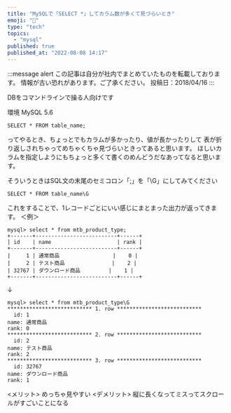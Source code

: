 ```yaml
---
title: "MySQLで「SELECT *」してカラム数が多くて見づらいとき"
emoji: "🚀"
type: "tech"
topics:
  - "mysql"
published: true
published_at: "2022-08-08 14:17"
---
```


:::message alert
この記事は自分が社内でまとめていたものを転載しております。
情報が古い恐れがあります。ご了承ください。
投稿日：2018/04/16
:::

DBをコマンドラインで操る人向けです

環境
MySQL 5.6

```
SELECT * FROM table_name;
```
ってやるとき、ちょっとでもカラムが多かったり、値が長かったりして
表が折り返しされちゃってめちゃくちゃ見づらいときってあると思います。
ほしいカラムを指定しようにもちょっと多くて書くのめんどうだなあってなると思います。

そういうときはSQL文の末尾のセミコロン「;」を「\G」にしてみてください

```
SELECT * FROM table_name\G
```
これをすることで、1レコードごとにいい感じにまとまった出力が返ってきます。
＜例＞

```
mysql> select * from mtb_product_type;
+-------+--------------------------+------+
| id    | name                     | rank |
+-------+--------------------------+------+
|     1 | 通常商品                 |    0 |
|     2 | テスト商品               |    2 |
| 32767 | ダウンロード商品         |    1 |
+-------+--------------------------+------+
```
↓

```
mysql> select * from mtb_product_type\G
*************************** 1. row ***************************
  id: 1
name: 通常商品
rank: 0
*************************** 2. row ***************************
  id: 2
name: テスト商品
rank: 2
*************************** 3. row ***************************
  id: 32767
name: ダウンロード商品
rank: 1
```
<メリット>
めっちゃ見やすい
<デメリット>
縦に長くなってミスってスクロールがすごいことになる